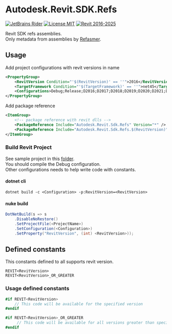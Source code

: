 # Autodesk.Revit.SDK.Refs

[![JetBrains Rider](https://img.shields.io/badge/JetBrains-Rider-blue.svg)](https://www.jetbrains.com/rider)
[![License MIT](https://img.shields.io/badge/License-MIT-blue.svg)](https://en.wikipedia.org/wiki/MIT_License)
[![Revit 2016-2025](https://img.shields.io/badge/Revit-2016--2025-blue.svg)](https://www.autodesk.com/products/revit/overview)

Revit SDK refs assemblies.  
Only metadata from assemblies by [Refasmer](https://github.com/JetBrains/Refasmer).

## Usage

Add project configurations with revit versions in name

```xml
<PropertyGroup>
    <RevitVersion Condition="'$(RevitVersion)' == ''">2016</RevitVersion> <!-- set default revit version -->
    <TargetFramework Condition="'$(TargetFramework)' == ''">net45</TargetFramework> <!-- set default target framework -->
    <Configurations>Debug;Release;D2016;D2017;D2018;D2019;D2020;D2021;D2022;D2023;D2024;D2025</Configurations>
</PropertyGroup>
```

Add package reference

```xml
<ItemGroup>
    <!-- package reference with revit dlls -->
    <PackageReference Include="Autodesk.Revit.Sdk.Refs" Version="*" />
    <PackageReference Include="Autodesk.Revit.Sdk.Refs.$(RevitVersion)" Version="*" />
</ItemGroup>
```

### Build Revit Project

See sample project in this [folder](https://github.com/dosymep/Autodesk.Revit.Sdk.Refs/tree/master/sample/SamplePlugin).  
You should compile the Debug configuration.  
Other configurations needs to help write code with constants.

#### dotnet cli

```
dotnet build -c <Configuration> -p:RevitVersion=<RevitVersion>
```

#### nuke build

```csharp
DotNetBuild(s => s
    .DisableNoRestore()
    .SetProjectFile(<ProjectName>)
    .SetConfiguration(<Configuration>)
    .SetProperty("RevitVersion", (int) <RevitVersion>));
```

## Defined constants

This constants defined to all supports revit version.

```
REVIT<RevitVersion>
REVIT<RevitVersion>_OR_GREATER
```

### Usage defined constants
```csharp
#if REVIT<RevitVersion>
    // This code will be available for the specified version
#endif

#if REVIT<RevitVersion>_OR_GREATER
     // This code will be available for all versions greater than specified
#endif
```